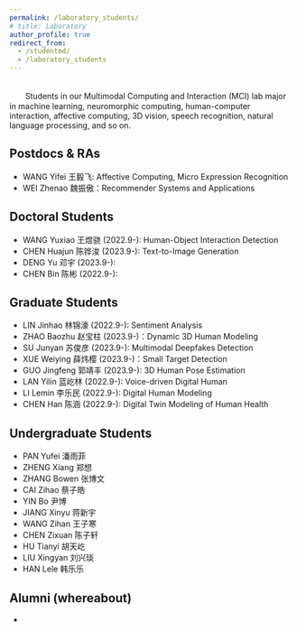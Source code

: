 ```yaml
---
permalink: /laboratory_students/
# title: Laboratory
author_profile: true
redirect_from: 
  - /studentmd/
  - /laboratory_students
---
```


<br />
　　Students in our Multimodal Computing and Interaction (MCI) lab major in machine learning, neuromorphic computing, human-computer interaction, affective computing, 3D vision, speech recognition, natural language processing, and so on.

Postdocs & RAs
--------
* WANG Yifei 王毅飞: Affective Computing, Micro Expression Recognition
* WEI Zhenao 魏振傲：Recommender Systems and Applications

Doctoral Students
--------
* WANG Yuxiao 王煜骁 (2022.9-):  Human-Object Interaction Detection
* CHEN Huajun 陈铧浚 (2023.9-): Text-to-Image Generation
* DENG Yu 邓宇 (2023.9-):
* CHEN Bin 陈彬 (2022.9-):

Graduate Students
--------
* LIN Jinhao 林锦濠 (2022.9-): Sentiment Analysis
* ZHAO Baozhu 赵宝柱 (2023.9-)：Dynamic 3D Human Modeling
* SU Junyan 苏俊彦 (2023.9-): Multimodal Deepfakes Detection
* XUE Weiying 薛炜樱 (2023.9-)：Small Target Detection
* GUO Jingfeng 郭靖丰 (2023.9-): 3D Human Pose Estimation
* LAN Yilin 蓝屹林 (2022.9-): Voice-driven Digital Human
* LI Lemin 李乐民 (2022.9-): Digital Human Modeling
* CHEN Han 陈涵 (2022.9-): Digital Twin Modeling of Human Health

Undergraduate Students
--------
* PAN Yufei 潘雨菲 
* ZHENG Xiang 郑想 
* ZHANG Bowen 张博文
* CAI Zihao 蔡子皓 
* YIN Bo 尹博 
* JIANG Xinyu 蒋新宇 
* WANG Zihan 王子寒 
* CHEN Zixuan 陈子轩
* HU Tianyi 胡天屹 
* LIU Xingyan 刘兴琰
* HAN Lele 韩乐乐

Alumni (whereabout)
--------
* 
